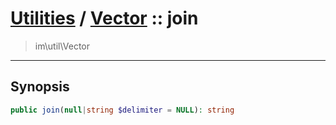 # [Utilities](util.md) / [Vector](util-Vector.md) :: join
 > im\util\Vector
____

## Synopsis
```php
public join(null|string $delimiter = NULL): string
```
